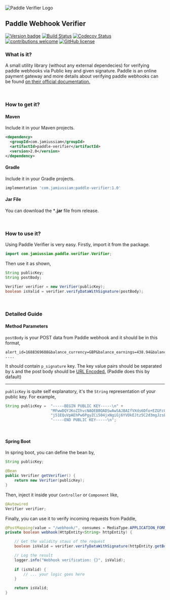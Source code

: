 ![Paddle Verifier Logo](https://cdn.jsdelivr.net/gh/jamius19/paddle-verifier/img/logo.svg)



## Paddle Webhook Verifier

[![Version badge](https://img.shields.io/badge/Maven%20Central-1.0-blue.svg)](https://search.maven.org/artifact/com.jamiussiam/paddle-verifier/1.0/jar) [![Build Status](https://travis-ci.com/jamius19/paddle-verifier.svg?branch=master)](https://travis-ci.com/jamius19/paddle-verifier) [![Codecov Status](https://codecov.io/gh/jamius19/paddle-verifier/branch/master/graph/badge.svg)](https://codecov.io/gh/jamius19/paddle-verifier) [![contributions welcome](https://img.shields.io/badge/contributions-welcome-brightgreen.svg?style=flat)](https://github.com/jamius19/paddle-verifier/issues)   [![GitHub license](https://img.shields.io/github/license/Naereen/StrapDown.js.svg)](https://github.com/jamius19/paddle-verifier/blob/master/LICENSE)
<br/>

### What is it?

A small utility library (without any external dependecies) for verifying paddle webhooks via Public key and given signature. Paddle is an online payment gateway and more details about verifying paddle webhooks can be found [on their official documentation.](https://developer.paddle.com/webhook-reference/verifying-webhooks)

<br/>

### How to get it?

#### Maven
Include it in your Maven projects.
```xml
<dependency>
  <groupId>com.jamiussiam</groupId>
  <artifactId>paddle-verifier</artifactId>
  <version>2.0</version>
</dependency>
```
  
#### Gradle
Include it in your Gradle projects.
```groovy
implementation 'com.jamiussiam:paddle-verifier:1.0'
```

#### Jar File
You can download the ***.jar** file from release.  

<br/>

### How to use it?

Using Paddle Verifier is very easy. Firstly, import it from the package.

```java
import com.jamiussiam.paddle.verifier.Verifier;
```

Then use it as shown,

```java
String publicKey;
String postBody;

Verifier verifier = new Verifier(publicKey);
boolean isValid = verifier.verifyDataWithSignature(postBody);
```
<br/>


### Detailed Guide
#### Method Parameters
`postBody` is your POST data from Paddle webhook and it should be in this format,
```http request
alert_id=1688369608&balance_currency=GBP&balance_earnings=438.94&balance_fee=689.32  ....
```
It should contain `p_signature` key. The key value pairs should be separated by `&` and the post body should be [URL Encoded.](https://en.wikipedia.org/wiki/Percent-encoding) (Paddle does this by dafault)

---

`publicKey` is quite self explanatory, it's the `String` representation of your public key. For example,
```java
String publicKey =  "-----BEGIN PUBLIC KEY-----\n" +
                    "MFwwDQYJKoZIhvcNAQEBBQADSwAwSAJBAIfVXds6Dfo+EZGFcOJPuhUverHOConA\n" +
                    "j51EQuVpAEhPw6PgyZCi504jxNgiGj6YVOkEJtz5C2d3mgJzsBJs6fUCAwEAAQ==\n" +
                    "-----END PUBLIC KEY-----\n";
```

<br/>

#### Spring Boot
In spring boot, you can define the bean by,
```java
String publicKey;

@Bean
public Verifier getVerifier() {
    return new Verifier(publicKey);
}
```

Then, inject it inside your `Controller` or `Component` like,
```java
@Autowired
Verifier verifier;
```

Finally, you can use it to verify incoming requests from Paddle,

```java
@PostMapping(value = "/webhook/", consumes = MediaType.APPLICATION_FORM_URLENCODED_VALUE)
private boolean webhook(HttpEntity<String> httpEntity) {

    // Get the validity staus of the request
    boolean isValid = verifier.verifyDataWithSignature(httpEntity.getBody());

    // Log the result
    logger.info("Webhook verification: {}", isValid);
    
    if (isValid) {
        // ... your logic goes here
    }

    return isValid;
}

```



